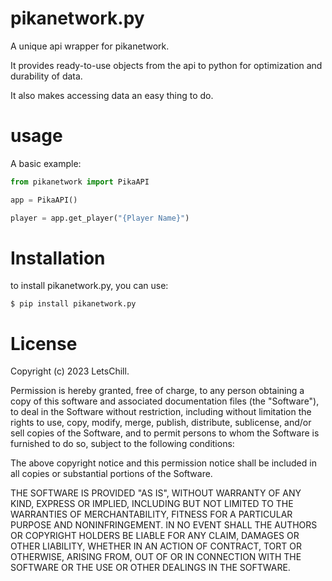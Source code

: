 # pikanetwork.py

A unique api wrapper for pikanetwork.

It provides ready-to-use objects from the api to python for optimization and durability of data.

It also makes accessing data an easy thing to do.

# usage

A basic example:
```py
from pikanetwork import PikaAPI

app = PikaAPI()

player = app.get_player("{Player Name}")
```

# Installation

to install pikanetwork.py, you can use:
```shell
$ pip install pikanetwork.py
```

# License

Copyright (c) 2023 LetsChill.

Permission is hereby granted, free of charge, to any person obtaining a copy of this software and associated documentation files (the "Software"), to deal in the Software without restriction, including without limitation the rights to use, copy, modify, merge, publish, distribute, sublicense, and/or sell copies of the Software, and to permit persons to whom the Software is furnished to do so, subject to the following conditions:

The above copyright notice and this permission notice shall be included in all copies or substantial portions of the Software.

THE SOFTWARE IS PROVIDED "AS IS", WITHOUT WARRANTY OF ANY KIND, EXPRESS OR IMPLIED, INCLUDING BUT NOT LIMITED TO THE WARRANTIES OF MERCHANTABILITY, FITNESS FOR A PARTICULAR PURPOSE AND NONINFRINGEMENT. IN NO EVENT SHALL THE AUTHORS OR COPYRIGHT HOLDERS BE LIABLE FOR ANY CLAIM, DAMAGES OR OTHER LIABILITY, WHETHER IN AN ACTION OF CONTRACT, TORT OR OTHERWISE, ARISING FROM, OUT OF OR IN CONNECTION WITH THE SOFTWARE OR THE USE OR OTHER DEALINGS IN THE SOFTWARE.